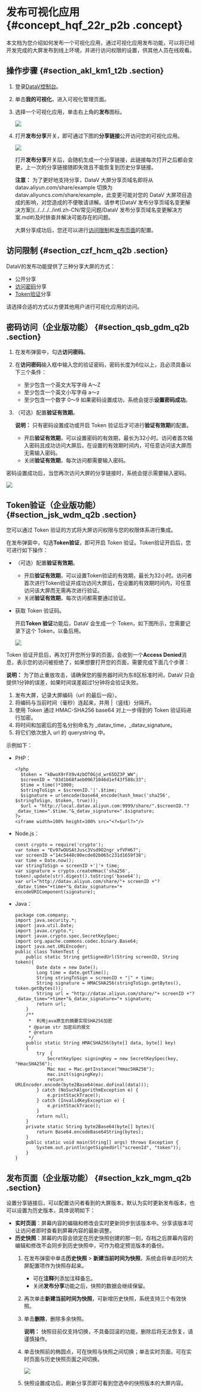 # 发布可视化应用 {#concept_hqf_22r_p2b .concept}

本文档为您介绍如何发布一个可视化应用，通过可视化应用发布功能，可以将已经开发完成的大屏发布到线上环境，并进行访问权限的设置，供其他人员在线观看。

## 操作步骤 {#section_akl_km1_t2b .section}

1.  登录[DataV控制台](https://datav.alibabacloud.com/)。
2.  单击**我的可视化**，进入可视化管理页面。
3.  选择一个可视化应用，单击右上角的**发布**图标。

    ![](http://static-aliyun-doc.oss-cn-hangzhou.aliyuncs.com/assets/img/16553/15586851829205_zh-CN.png)

4.  打开**发布分享**开关，即可通过下图的**分享链接**公开访问您的可视化应用。

    ![](http://static-aliyun-doc.oss-cn-hangzhou.aliyuncs.com/assets/img/16553/15586851828031_zh-CN.png)

    打开**发布分享**开关后，会随机生成一个分享链接，此链接每次打开之后都会变更，上一次的分享链接随即失效且不能恢复到历史分享链接。

    **注意：** 为了更好地支持分享，DataV 大屏分享页域名即将从 datav.aliyun.com/share/example 切换为 datav.aliyuncs.com/share/example，此变更可能对您的 DataV 大屏项目造成的影响，对您造成的不便敬请谅解。请参考[DataV 发布分享页域名变更解决方案](../../../../intl.zh-CN/常见问题/DataV 发布分享页域名变更解决方案.md#)及时排查并解决可能存在的问题。

    大屏分享成功后，您还可以进行[访问限制](#)和[发布页面](#)的配置。


## 访问限制 {#section_czf_hcm_q2b .section}

DataV的发布功能提供了三种分享大屏的方式：

-   公开分享
-   [访问密码](#)分享
-   [Token验证](#)分享

请选择合适的方式以方便其他用户进行可视化应用的访问。

## 密码访问（企业版功能） {#section_qsb_gdm_q2b .section}

1.  在发布弹窗中，勾选**访问密码**。
2.  在**访问密码**输入框中输入您的验证密码，密码长度为6位以上，且必须具备以下三个条件：

    -   至少包含一个英文大写字母 A～Z
    -   至少包含一个英文小写字母 a～z
    -   至少包含一个数字 0～9
    如果密码设置成功，系统会提示**设置密码成功**。

3.  （可选）配置**验证有效期**。

    **说明：** 只有密码设置成功或开启 Token 验证后才可进行**验证有效期**的配置。

    -   开启**验证有效期**，可以设置密码的有效期，最长为32小时。访问者首次输入密码且成功访问大屏后，在设置的有效期时间内，可任意访问该大屏而无需输入密码。
    -   关闭**验证有效期**，每次访问都需要输入密码。

密码设置成功后，当您再次访问大屏的分享链接时，系统会提示需要输入密码。

![](http://static-aliyun-doc.oss-cn-hangzhou.aliyuncs.com/assets/img/16553/15586851828033_zh-CN.png)

## Token验证（企业版功能） {#section_jsk_wdm_q2b .section}

您可以通过 Token 验证的方式将大屏访问权限与您的权限体系进行集成。

在发布弹窗中，勾选**Token验证**，即可开启 Token 验证。Token验证开启后，您可进行如下操作：

-   （可选）配置**验证有效期**。
    -   开启**验证有效期**，可以设置Token验证的有效期，最长为32小时。访问者首次进行Token验证并成功访问大屏后，在设置的有效期时间内，可任意访问该大屏而无需再次进行验证。
    -   关闭**验证有效期**，每次访问都需要通过验证。
-   获取 Token 验证码。

    开启**Token 验证**功能后，DataV 会生成一个 Token，如下图所示，您需要记录下这个 Token，以备后用。

    ![](http://static-aliyun-doc.oss-cn-hangzhou.aliyuncs.com/assets/img/16553/155868518347875_zh-CN.png)


Token 验证开启后，再次打开您所分享的页面，会收到一个**Access Denied**消息，表示您的访问被拒绝了，如果想要打开您的页面，需要完成下面几个步骤：

**说明：** 为了防止重放攻击，请确保您的服务器时间为东8区标准时间，DataV 只会提供1分钟的误差，如果时间误差超过1分钟将会验证失败。

1.  发布大屏，记录大屏编码（url 的最后一段）。
2.  将编码与当前时间（毫秒）连起来，并用 |（竖线）分隔开。
3.  使用 Token 通过 HMAC-SHA256 base64 对上一步得到的 Token 验证码进行加密。
4.  将时间和加密后的签名分别命名为 \_datav\_time，\_datav\_signature。
5.  将它们依次放入 url 的 querystring 中。

示例如下：

-   PHP：

    ``` {#codeblock_stw_ncc_ui2}
    <?php
      $token = "kBwoX9rFX9v4zbOT0Gjd_wr65DZ3P_WW";
      $screenID = "03d1b68faeb09671046d1ef43f588c33";
      $time = time()*1000;
      $stringToSign = $screenID.'|'.$time;
      $signature = urlencode(base64_encode(hash_hmac('sha256', $stringToSign, $token, true)));
      $url = "http://local.datav.aliyun.com:9999/share/".$screenID."?_datav_time=".$time."&_datav_signature=".$signature;
    ?>
    <iframe width=100% height=100% src="<?=$url?>"/>
    ```

-   Node.js：

    ``` {#codeblock_4hv_z0r_yn1}
    const crypto = require('crypto');
    var token = "Ev97wOUSAtJusc3Vsd9O2ngr_vfVFH67";
    var screenID ="14c5448c00ecde02b065c231d1659f38";
    var time = Date.now();
    var stringToSign = screenID +'|'+ time;
    var signature = crypto.createHmac('sha256', token).update(str).digest().toString('base64');
    var url="http://datav.aliyun.com/share/"+ screenID +"?_datav_time="+time+"&_datav_signature="+ encodeURIComponent(signature);
    ```

-   Java：

    ``` {#codeblock_mon_i05_3qh}
    package com.company;
    import java.security.*;
    import java.util.Date;
    import javax.crypto.*;
    import javax.crypto.spec.SecretKeySpec;
    import org.apache.commons.codec.binary.Base64;
    import java.net.URLEncoder;
    public class TokenTest {
        public static String getSignedUrl(String screenID, String token){
            Date date = new Date();
            Long time = date.getTime();
            String stringToSign = screenID + "|" + time;
            String signature = HMACSHA256(stringToSign.getBytes(), token.getBytes());
            String url = "http://datav.aliyun.com/share/"+ screenID +"?_datav_time="+time+"&_datav_signature="+ signature;
            return url;
        }
        /**
         *  利用java原生的摘要实现SHA256加密
         * @param str 加密后的报文
         * @return
         */
        public static String HMACSHA256(byte[] data, byte[] key)
        {
            try  {
                SecretKeySpec signingKey = new SecretKeySpec(key, "HmacSHA256");
                Mac mac = Mac.getInstance("HmacSHA256");
                mac.init(signingKey);
                return URLEncoder.encode(byte2Base64(mac.doFinal(data)));
            } catch (NoSuchAlgorithmException e) {
                e.printStackTrace();
            } catch (InvalidKeyException e) {
                e.printStackTrace();
            }
            return null;
        }
        private static String byte2Base64(byte[] bytes){
            return Base64.encodeBase64String(bytes);
        }
        public static void main(String[] args) throws Exception {
            System.out.println(getSignedUrl("screenId", "token"));
        }
    }
    ```


## 发布页面（企业版功能） {#section_kzk_mgm_q2b .section}

设置分享链接后，可以配置访问者看到的大屏版本，默认为实时更新发布版本，也可以设置为历史版本，具体说明如下：

-   **实时页面**：屏幕内容的编辑和修改会实时更新同步到该版本中。分享该版本可让访问者即时查看到屏幕内容的最新调整。
-   **历史快照**：屏幕的内容会锁定在历史快照创建的那一刻，存档之后屏幕内容的编辑和修改不会同步到历史快照中，可作为稳定预览版本的备份。
    1.  在发布弹窗中单击**历史快照** \> **新建当前时间为快照**，系统会将单击时的大屏配置项作为快照存起来。
        -   可在**注释**列添加注释备忘。
        -   关闭**发布分享**功能之后，快照的数据会继续保留。
    2.  再次单击**新建当前时间为快照**，可新增历史快照，系统支持三个有效快照。
    3.  单击**删除**，删除多余快照。

        **说明：** 快照目前仅支持切换，不具备回滚的功能，删除后将无法恢复，请谨慎操作。

    4.  单击快照前的椭圆点，可在快照与快照之间切换；单击实时页面，可在实时页面与历史快照页面之间切换。

        ![](http://static-aliyun-doc.oss-cn-hangzhou.aliyuncs.com/assets/img/16553/15586851838035_zh-CN.png)

    5.  快照设置成功后，刷新分享页即可看到您选中的快照版本的大屏内容。

